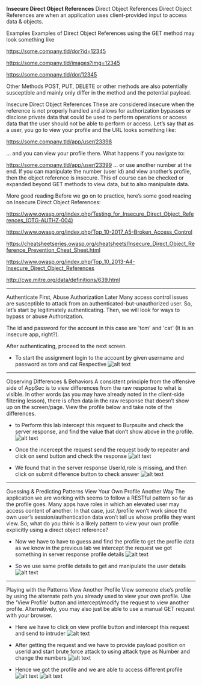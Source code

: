 **Insecure Direct Object References**
Direct Object References
Direct Object References are when an application uses client-provided input to access data & objects.

Examples
Examples of Direct Object References using the GET method may look something like

https://some.company.tld/dor?id=12345

https://some.company.tld/images?img=12345

https://some.company.tld/dor/12345

Other Methods
POST, PUT, DELETE or other methods are also potentially susceptible and mainly only differ in the method and the potential payload.

Insecure Direct Object References
These are considered insecure when the reference is not properly handled and allows for authorization bypasses or disclose private data that could be used to perform operations or access data that the user should not be able to perform or access. Let’s say that as a user, you go to view your profile and the URL looks something like:

https://some.company.tld/app/user/23398

... and you can view your profile there. What happens if you navigate to:

https://some.company.tld/app/user/23399 …​ or use another number at the end. If you can manipulate the number (user id) and view another’s profile, then the object reference is insecure. This of course can be checked or expanded beyond GET methods to view data, but to also manipulate data.

More good reading
Before we go on to practice, here’s some good reading on Insecure Direct Object References:

https://www.owasp.org/index.php/Testing_for_Insecure_Direct_Object_References_(OTG-AUTHZ-004)

https://www.owasp.org/index.php/Top_10-2017_A5-Broken_Access_Control

https://cheatsheetseries.owasp.org/cheatsheets/Insecure_Direct_Object_Reference_Prevention_Cheat_Sheet.html

https://www.owasp.org/index.php/Top_10_2013-A4-Insecure_Direct_Object_References

http://cwe.mitre.org/data/definitions/639.html


---------------------------------------------------------------------------------------------
Authenticate First, Abuse Authorization Later
Many access control issues are susceptible to attack from an authenticated-but-unauthorized user. So, let’s start by legitimately authenticating. Then, we will look for ways to bypass or abuse Authorization.

The id and password for the account in this case are 'tom' and 'cat' (It is an insecure app, right?).

After authenticating, proceed to the next screen.

- To start the assignment login to the account by given username and password as tom and cat Respective 
![alt text](<../image/Lab-2 Insecure Direct Object References.md/image.png>)

---------------------------------------------------------------------------------------------
Observing Differences & Behaviors
A consistent principle from the offensive side of AppSec is to view differences from the raw response to what is visible. In other words (as you may have already noted in the client-side filtering lesson), there is often data in the raw response that doesn’t show up on the screen/page. View the profile below and take note of the differences.

- to Perform this lab intercept this request to Burpsuite and check the server response, and find the value that don’t show above in the profile.
![alt text](<../image/Lab-2 Insecure Direct Object References.md/image-1.png>)

- Once the incercept the request send the request body to repeater and click on send button and check the response 
![alt text](<../image/Lab-2 Insecure Direct Object References.md/image-2.png>)

- We found that in the server response UserId,role is missing, and then click on submit difference button to check answer 
![alt text](<../image/Lab-2 Insecure Direct Object References.md/image-3.png>) 

---------------------------------------------------------------------------------------------

Guessing & Predicting Patterns
View Your Own Profile Another Way
The application we are working with seems to follow a RESTful pattern so far as the profile goes. Many apps have roles in which an elevated user may access content of another. In that case, just /profile won’t work since the own user’s session/authentication data won’t tell us whose profile they want view. So, what do you think is a likely pattern to view your own profile explicitly using a direct object reference?

- Now we have to have to guess and find the profile to get the profile data as we know in the previous lab we intercept the request we got something in server response profile details 
![alt text](<../image/Lab-2 Insecure Direct Object References.md/image-4.png>) 

- So we use same profile details to get and manipulate the user details 
![alt text](<../image/Lab-2 Insecure Direct Object References.md/image-5.png>)

---------------------------------------------------------------------------------------------

Playing with the Patterns
View Another Profile
View someone else’s profile by using the alternate path you already used to view your own profile. Use the 'View Profile' button and intercept/modify the request to view another profile. Alternatively, you may also just be able to use a manual GET request with your browser.

- Here we have to click on view profile button and intercept this request and send to intruder 
![alt text](<../image/Lab-2 Insecure Direct Object References.md/image-6.png>)

- After getting the request and we have to provide payload position on userid and start brute force attack to using attack type as Number and change the numbers 
![alt text](<../image/Lab-2 Insecure Direct Object References.md/image-7.png>)

- Hence we got the profile and we are able to access different profile 
![alt text](<../image/Lab-2 Insecure Direct Object References.md/image-8.png>)
![alt text](<../image/Lab-2 Insecure Direct Object References.md/image-9.png>)



